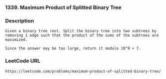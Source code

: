 ### 1339. Maximum Product of Splitted Binary Tree

### Description
    Given a binary tree root. Split the binary tree into two subtrees by removing 1 edge such that the product of the sums of the subtrees are maximized.
    
    Since the answer may be too large, return it modulo 10^9 + 7.
    
### LeetCode URL
    https://leetcode.com/problems/maximum-product-of-splitted-binary-tree/

